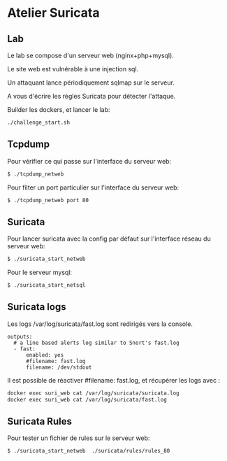 # Atelier Suricata




## Lab 


Le lab se compose d'un serveur web (nginx+php+mysql).

Le site web est vulnérable à une injection sql.

Un attaquant lance périodiquement sqlmap sur le serveur.

A vous d'écrire les règles Suricata pour détecter l'attaque.


Builder les dockers, et lancer le lab:
```bash
./challenge_start.sh
```

## Tcpdump 

Pour vérifier ce qui passe sur l'interface du serveur web:
```bash
$ ./tcpdump_netweb   
```

Pour filter un port particulier sur l'interface du serveur web:
```bash
$ ./tcpdump_netweb port 80
```

## Suricata 

Pour lancer suricata avec la config par défaut sur l'interface réseau du serveur web:
```bash
$ ./suricata_start_netweb   
```



Pour le serveur mysql:
```bash
$ ./suricata_start_netsql  
```

## Suricata logs


Les logs /var/log/suricata/fast.log sont redirigés vers la console. 
```
outputs:
  # a line based alerts log similar to Snort's fast.log
  - fast:
      enabled: yes 
      #filename: fast.log
      filename: /dev/stdout
```

Il est possible de réactiver #filename: fast.log, et récupérer les logs avec :
```bash
docker exec suri_web cat /var/log/suricata/suricata.log
docker exec suri_web cat /var/log/suricata/fast.log
```


## Suricata Rules 

Pour tester un fichier de rules sur le serveur web:
```bash
$ ./suricata_start_netweb  ./suricata/rules/rules_80
```

